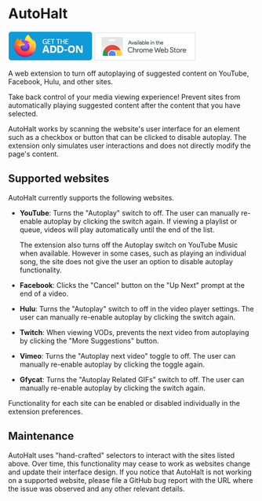 # AutoHalt

[![Firefox: Get the add-on](images/ff_badge.png)](https://addons.mozilla.org/addon/autohalt/)
[![Available in the Chrome Web Store](images/cws_badge.png)](https://chrome.google.com/webstore/detail/autohalt/poeongpiodnpekilfkddijomoiinbcco)

A web extension to turn off autoplaying of suggested content on YouTube,
Facebook, Hulu, and other sites.

Take back control of your media viewing experience! Prevent sites from
automatically playing suggested content after the content that you have
selected.

AutoHalt works by scanning the website's user interface for an element such as
a checkbox or button that can be clicked to disable autoplay. The extension
only simulates user interactions and does not directly modify the page's
content.

## Supported websites

AutoHalt currently supports the following websites.

* **YouTube**: Turns the "Autoplay" switch to off. The user can manually
  re-enable autoplay by clicking the switch again. If viewing a playlist or
  queue, videos will play automatically until the end of the list.

  The extension also turns off the Autoplay switch on YouTube Music when
  available. However in some cases, such as playing an individual song, the
  site does not give the user an option to disable autoplay functionality.

* **Facebook**: Clicks the "Cancel" button on the "Up Next" prompt at the end
  of a video.

* **Hulu**: Turns the "Autoplay" switch to off in the video player settings.
  The user can manually re-enable autoplay by clicking the switch again.

* **Twitch**: When viewing VODs, prevents the next video from autoplaying by
  clicking the "More Suggestions" button.

* **Vimeo**: Turns the "Autoplay next video" toggle to off. The user can
  manually re-enable autoplay by clicking the toggle again.

* **Gfycat**: Turns the "Autoplay Related GIFs" switch to off. The user can
  manually re-enable autoplay by clicking the switch again.

Functionality for each site can be enabled or disabled individually in the
extension preferences.

## Maintenance

AutoHalt uses "hand-crafted" selectors to interact with the sites listed above.
Over time, this functionality may cease to work as websites change and update
their interface design. If you notice that AutoHalt is not working on a
supported website, please file a GitHub bug report with the URL where the issue
was observed and any other relevant details.
